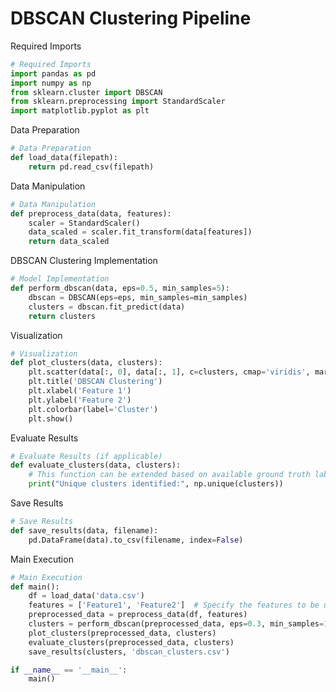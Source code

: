 

# DBSCAN Clustering Pipeline



Required Imports



``` python
# Required Imports
import pandas as pd
import numpy as np
from sklearn.cluster import DBSCAN
from sklearn.preprocessing import StandardScaler
import matplotlib.pyplot as plt
```



Data Preparation



``` python
# Data Preparation
def load_data(filepath):
    return pd.read_csv(filepath)
```



Data Manipulation

``` python
# Data Manipulation
def preprocess_data(data, features):
    scaler = StandardScaler()
    data_scaled = scaler.fit_transform(data[features])
    return data_scaled
```



DBSCAN Clustering Implementation

``` python
# Model Implementation
def perform_dbscan(data, eps=0.5, min_samples=5):
    dbscan = DBSCAN(eps=eps, min_samples=min_samples)
    clusters = dbscan.fit_predict(data)
    return clusters
```


Visualization

``` python
# Visualization
def plot_clusters(data, clusters):
    plt.scatter(data[:, 0], data[:, 1], c=clusters, cmap='viridis', marker='o', edgecolor='k', s=50)
    plt.title('DBSCAN Clustering')
    plt.xlabel('Feature 1')
    plt.ylabel('Feature 2')
    plt.colorbar(label='Cluster')
    plt.show()
```



Evaluate Results



``` python
# Evaluate Results (if applicable)
def evaluate_clusters(data, clusters):
    # This function can be extended based on available ground truth labels or other metrics
    print("Unique clusters identified:", np.unique(clusters))
```



Save Results



``` python
# Save Results
def save_results(data, filename):
    pd.DataFrame(data).to_csv(filename, index=False)
```



Main Execution



``` python
# Main Execution
def main():
    df = load_data('data.csv')
    features = ['Feature1', 'Feature2']  # Specify the features to be used for clustering
    preprocessed_data = preprocess_data(df, features)
    clusters = perform_dbscan(preprocessed_data, eps=0.3, min_samples=10)
    plot_clusters(preprocessed_data, clusters)
    evaluate_clusters(preprocessed_data, clusters)
    save_results(clusters, 'dbscan_clusters.csv')

if __name__ == '__main__':
    main()

